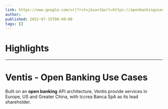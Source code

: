 ```yaml
---
link: https://www.google.com/url?rct=j&sa=t&url=https://openbankingusecases.com/apps/ventis&ct=ga&cd=CAIyHzVmNjkxZDEzNTU2NWU1MTc6Y29tLmJyOnB0OkJSOkw&usg=AOvVaw3Er2j7X-64J-4KqM8Y0w8a
author:  
published: 2022-07-15T00:40:00
tags: []
---
```

# Highlights


---
# Ventis - Open Banking Use Cases
Built on an **open banking** API architecture, Ventis provide services in Europe, US and Greater China, with Iccrea Banca SpA as its lead shareholder.